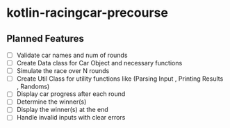 # kotlin-racingcar-precourse


##  Planned Features

- [ ] Validate car names and num of rounds
- [ ] Create Data class for Car Object and necessary functions
- [ ] Simulate the race over N rounds
- [ ] Create Util Class for utility functions like (Parsing Input , Printing Results , Randoms)
- [ ] Display car progress after each round
- [ ] Determine the winner(s)
- [ ] Display the winner(s) at the end
- [ ] Handle invalid inputs with clear errors
